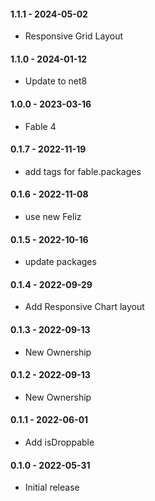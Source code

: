 #### 1.1.1 - 2024-05-02
* Responsive Grid Layout
#### 1.1.0 - 2024-01-12
* Update to net8
#### 1.0.0 - 2023-03-16
* Fable 4
#### 0.1.7 - 2022-11-19
* add tags for fable.packages
#### 0.1.6 - 2022-11-08
* use new Feliz
#### 0.1.5 - 2022-10-16
* update packages
#### 0.1.4 - 2022-09-29
* Add Responsive Chart layout
#### 0.1.3 - 2022-09-13
* New Ownership
#### 0.1.2 - 2022-09-13
* New Ownership
#### 0.1.1 - 2022-06-01
* Add isDroppable
#### 0.1.0 - 2022-05-31
* Initial release